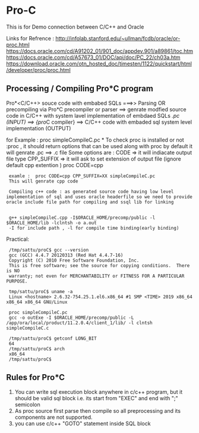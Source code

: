 # Pro-C
This is for Demo connection between C/C++ and Oracle 

Links for Refrence :
http://infolab.stanford.edu/~ullman/fcdb/oracle/or-proc.html
https://docs.oracle.com/cd/A91202_01/901_doc/appdev.901/a89861/toc.htm
https://docs.oracle.com/cd/A57673_01/DOC/api/doc/PC_22/ch03a.htm
https://download.oracle.com/otn_hosted_doc/timesten/1122/quickstart/html/developer/proc/proc.html

Processing / Compiling Pro*C  program 
------------------------------------------
Pro*<C/C++> souce code with embabed SQLs  ===>>    Parsing OR precompiling via Pro*C precompiler or parser    ==> genrate  modfied source code in C/C++  with system lavel implementation of embdaed SQLs
*.pc (INPUT) ==> {pro*C compiler} ==> C/C++ code with embaded sql system level implementation (OUTPUT)

for Example :
     proc simpleCompileC.pc 
               * To check proc is installed or not :proc <ENTER>, it should return options that can be used along with proc 
     by default it will genrate <name>.pc ==> <name>.c file 
     Some options are :
     CODE          => it will indiacate output file type 
     CPP_SUFFIX     => it will ask to set extension of output file (ignore default cpp extention ) 
     proc CODE=cpp 
     
     examle :  proc CODE=cpp CPP_SUFFIX=XX simpleCompileC.pc 
     This will genrate cpp code 
     
     Compiling c++ code : as generated source code having low level implementation of sql and uses oracle headerfile so we need to provide oracle include file path for compiling and ssql lib for linking
     
     
     g++ simpleCompileC.cpp -I$ORACLE_HOME/precomp/public -l $ORACLE_HOME/lib -lclntsh -o a.out
     -I for include path , -l for compile time binding(early binding) 

Practical:

     /tmp/sattu/proC$ gcc --version 
     gcc (GCC) 4.4.7 20120313 (Red Hat 4.4.7-16)
     Copyright (C) 2010 Free Software Foundation, Inc.
     This is free software; see the source for copying conditions.  There is NO
     warranty; not even for MERCHANTABILITY or FITNESS FOR A PARTICULAR PURPOSE.

     tmp/sattu/proC$ uname -a
     Linux <hostname> 2.6.32-754.25.1.el6.x86_64 #1 SMP <TIME> 2019 x86_64 x86_64 x86_64 GNU/Linux

     proc simpleCompileC.pc 
     gcc -o outExe -I $ORACLE_HOME/precomp/public -L /app/ora/local/product/11.2.0.4/client_1/lib/ -l clntsh simpleCompileC.c 

     /tmp/sattu/proC$ getconf LONG_BIT
     64
     /tmp/sattu/proC$ arch
     x86_64
     /tmp/sattu/proC$ 


Rules for Pro*C
---------------------------------------------
1) You can write sql execution block anywhere in c/c++ program, but it should be valid sql block i.e. its start from "EXEC" and end with ";" semicolon 
2) As proc source first parse then compile so all preprocessing and its components are not supported.
3) you can use c/c++ "GOTO" statement inside SQL block 


